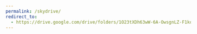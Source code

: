 ```yaml
---
permalink: /skydrive/
redirect_to:
  - https://drive.google.com/drive/folders/1O23tXDh63wW-6A-OwsgnLZ-F1koonv7Z?usp=sharing
---
```

